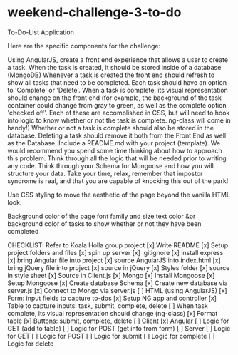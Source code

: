 # weekend-challenge-3-to-do
To-Do-List Application

Here are the specific components for the challenge:

Using AngularJS, create a front end experience that allows a user to create a task.
When the task is created, it should be stored inside of a database (MongoDB)
Whenever a task is created the front end should refresh to show all tasks that need to be completed.
Each task should have an option to 'Complete' or 'Delete'.
When a task is complete, its visual representation should change on the front end (for example, the background of the task container could change from gray to green, as well as the complete option 'checked off'. Each of these are accomplished in CSS, but will need to hook into logic to know whether or not the task is complete. ng-class will come in handy!)
Whether or not a task is complete should also be stored in the database.
Deleting a task should remove it both from the Front End as well as the Database.
Include a README.md with your project (template).
We would recommend you spend some time thinking about how to approach this problem. Think through all the logic that will be needed prior to writing any code. Think through your Schema for Mongoose and how you will structure your data. Take your time, relax, remember that impostor syndrome is real, and that you are capable of knocking this out of the park!

Use CSS styling to move the aesthetic of the page beyond the vanilla HTML look:

Background color of the page
font family and size
text color &or background color of tasks to show whether or not they have been completed

CHECKLIST: Refer to Koala Holla group project
[x] Write README
[x] Setup project folders and files
[x] spin up server
[x] .gitignore
[x] install express
[x] bring Angular file into project
    [x] source AngularJS into index.html
[x] bring jQuery file into project
    [x] source in jQuery
[x] Styles folder
    [x] source in style sheet
[x] Source in Client.js
[x] Mongo
    [x] Install Mongoose
    [x] Setup Mongoose
    [x] Create database Schema
    [x] Create new database via server.js
    [x] Connect to Mongo via server.js
[ ] HTML (using AngularJS)
    [x] Form: input fields to capture to-dos
    [x] Setup NG app and controller
    [x] Table to capture inputs: task, submit, complete, delete
        [ ] When task complete, its visual representation should change (ng-class)
    [x] Format table
    [x] Buttons: submit, complete, delete
[ ] Client
    [x] Angular
    [ ] Logic for GET (add to table)
    [ ] Logic for POST (get info from form)
[ ] Server
    [ ] Logic for GET
    [ ] Logic for POST 
    [ ] Logic for submit
    [ ] Logic for complete
    [ ] Logic for delete


